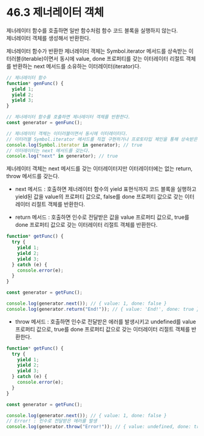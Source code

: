# 46.3 제너레이터 객체

제너레이터 함수를 호출하면 일반 함수처럼 함수 코드 블록을 실행하지 않는다.  
제너레이터 객체를 생성해서 반환한다.

제너레이터 함수가 반환한 제너레이터 객체는 Symbol.iterator 메서드를 상속받는 이터러블(iterable)이면서 동시에 value, done 프로퍼티를 갖는 이터레이터 리절트 객체를 반환하는 next 메서드를 소유하는 이터레이터(iterator)다.

```js
// 제너레이터 함수
function* genFunc() {
  yield 1;
  yield 2;
  yield 3;
}

// 제너레이터 함수를 호출하면 제너레이터 객체를 반환한다.
const generator = genFunc();

// 제너레이터 객체는 이터러블이면서 동시에 이터레이터다.
// 이터러블 Symbol.iterator 메서드를 직접 구현하거나 프로토타입 체인을 통해 상속받은 객체다.
console.log(Symbol.iterator in generator); // true
// 이터레이터는 next 메서드를 갖는다.
console.log("next" in generator); // true
```

제너레이터 객체는 next 메서드를 갖는 이터레이터지만 이터레이터에는 없는 return, throw 메서드를 갖는다.

- next 메서드 : 호출하면 제너레이터 함수의 yield 표현식까지 코드 블록을 실행하고 yield된 값을 value의 프로퍼티 값으로, false를 done 프로퍼티 값으로 갖는 이터레이터 리절트 객체를 반환한다.

- return 메서드 : 호출하면 인수로 전달받은 값을 value 프로퍼티 값으로, true를 done 프로퍼티 값으로 갖는 이터레이터 리절트 객체를 반환한다.

```js
function* getFunc() {
  try {
    yield 1;
    yield 2;
    yield 3;
  } catch (e) {
    console.error(e);
  }
}

const generator = getFunc();

console.log(generator.next()); // { value: 1, done: false }
console.log(generator.return("End!")); // { value: 'End!', done: true }
```

- throw 메서드 : 호출하면 인수로 전달받은 에러를 발생시키고 undefined를 value 프로퍼티 값으로, true를 done 프로퍼티 값으로 갖는 이터레이터 리절트 객체를 반환한다.

```js
function* getFunc() {
  try {
    yield 1;
    yield 2;
    yield 3;
  } catch (e) {
    console.error(e);
  }
}

const generator = getFunc();

console.log(generator.next()); // { value: 1, done: false }
// Error! : 인수로 전달받은 에러를 발생
console.log(generator.throw("Error!")); // { value: undefined, done: true }
```
